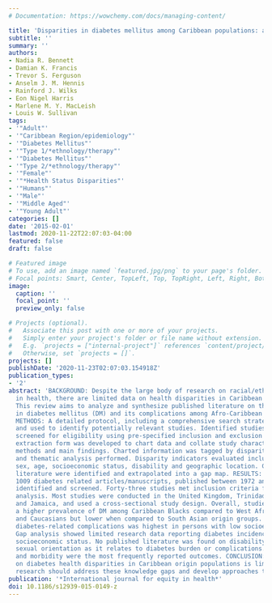 ```yaml
---
# Documentation: https://wowchemy.com/docs/managing-content/

title: 'Disparities in diabetes mellitus among Caribbean populations: a scoping review.'
subtitle: ''
summary: ''
authors:
- Nadia R. Bennett
- Damian K. Francis
- Trevor S. Ferguson
- Anselm J. M. Hennis
- Rainford J. Wilks
- Eon Nigel Harris
- Marlene M. Y. MacLeish
- Louis W. Sullivan
tags:
- '"Adult"'
- '"Caribbean Region/epidemiology"'
- '"Diabetes Mellitus"'
- '"Type 1/*ethnology/therapy"'
- '"Diabetes Mellitus"'
- '"Type 2/*ethnology/therapy"'
- '"Female"'
- '"*Health Status Disparities"'
- '"Humans"'
- '"Male"'
- '"Middle Aged"'
- '"Young Adult"'
categories: []
date: '2015-02-01'
lastmod: 2020-11-22T22:07:03-04:00
featured: false
draft: false

# Featured image
# To use, add an image named `featured.jpg/png` to your page's folder.
# Focal points: Smart, Center, TopLeft, Top, TopRight, Left, Right, BottomLeft, Bottom, BottomRight.
image:
  caption: ''
  focal_point: ''
  preview_only: false

# Projects (optional).
#   Associate this post with one or more of your projects.
#   Simply enter your project's folder or file name without extension.
#   E.g. `projects = ["internal-project"]` references `content/project/deep-learning/index.md`.
#   Otherwise, set `projects = []`.
projects: []
publishDate: '2020-11-23T02:07:03.154918Z'
publication_types:
- '2'
abstract: 'BACKGROUND: Despite the large body of research on racial/ethnic disparities
  in health, there are limited data on health disparities in Caribbean origin populations.
  This review aims to analyze and synthesize published literature on the disparities
  in diabetes mellitus (DM) and its complications among Afro-Caribbean populations.
  METHODS: A detailed protocol, including a comprehensive search strategy, was developed
  and used to identify potentially relevant studies. Identified studies were then
  screened for eligibility using pre-specified inclusion and exclusion criteria. An
  extraction form was developed to chart data and collate study characteristics including
  methods and main findings. Charted information was tagged by disparity indicators
  and thematic analysis performed. Disparity indicators evaluated include ethnicity,
  sex, age, socioeconomic status, disability and geographic location. Gaps in the
  literature were identified and extrapolated into a gap map. RESULTS: A total of
  1009 diabetes related articles/manuscripts, published between 1972 and 2013, were
  identified and screened. Forty-three studies met inclusion criteria for detailed
  analysis. Most studies were conducted in the United Kingdom, Trinidad and Tobago
  and Jamaica, and used a cross-sectional study design. Overall, studies reported
  a higher prevalence of DM among Caribbean Blacks compared to West African Blacks
  and Caucasians but lower when compared to South Asian origin groups. Morbidity from
  diabetes-related complications was highest in persons with low socioeconomic status.
  Gap analysis showed limited research data reporting diabetes incidence by sex and
  socioeconomic status. No published literature was found on disability status or
  sexual orientation as it relates to diabetes burden or complications. Prevalence
  and morbidity were the most frequently reported outcomes. CONCLUSION: Literature
  on diabetes health disparities in Caribbean origin populations is limited. Future
  research should address these knowledge gaps and develop approaches to reduce them.'
publication: '*International journal for equity in health*'
doi: 10.1186/s12939-015-0149-z
---
```

